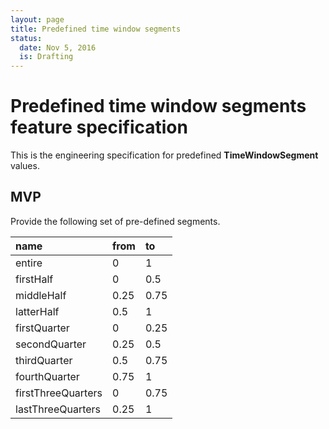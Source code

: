 ```yaml
---
layout: page
title: Predefined time window segments
status:
  date: Nov 5, 2016
  is: Drafting
---
```


# Predefined time window segments feature specification

This is the engineering specification for predefined **TimeWindowSegment** values.

## MVP

Provide the following set of pre-defined segments.

| name | from | to |
|:---- |:---- |:-- |
| entire | 0 | 1 |
| firstHalf | 0 | 0.5 |
| middleHalf | 0.25 | 0.75 |
| latterHalf | 0.5 | 1 |
| firstQuarter | 0 | 0.25 |
| secondQuarter | 0.25 | 0.5 |
| thirdQuarter | 0.5 | 0.75 |
| fourthQuarter | 0.75 | 1 |
| firstThreeQuarters | 0 | 0.75 |
| lastThreeQuarters | 0.25 | 1 |


